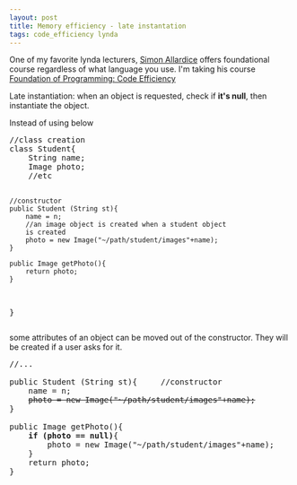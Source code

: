```yaml
---
layout: post
title: Memory efficiency - late instantation
tags: code_efficiency lynda
---
```


One of my favorite lynda lecturers, [Simon Allardice](https://www.lynda.com/Simon-Allardice/21-1.html) offers foundational course regardless of what language you use. I'm taking his course [Foundation of Programming: Code Efficiency](https://www.lynda.com/Developer-Programming-Foundations-tutorials/Foundations-Programming-Code-Efficiency/122461-2.html) 


Late instantiation: when an object is requested, check if **it's null**, then instantiate the object.

Instead of using below
<p><pre>
//class creation
class Student{   
	String name;
	Image photo;
	//etc

	//constructor
	public Student (String st){     
		name = n;
		//an image object is created when a student object
		is created
		photo = new Image("~/path/student/images"+name);  
	}

	public Image getPhoto(){
		return photo;
	}
}
</pre></p>

some attributes of an object can be moved out of the constructor. They will be created if a user asks for it.
<pre>
//...

public Student (String st){     //constructor
	name = n;
	<strike>photo = new Image("~/path/student/images"+name);</strike>
}

public Image getPhoto(){
	<strong>if (photo == null)</strong>{
		photo = new Image("~/path/student/images"+name);
	}
	return photo;
}
</pre>